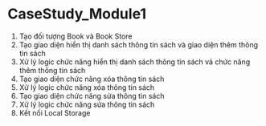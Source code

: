 # CaseStudy_Module1
1. Tạo đối tượng Book và Book Store
2. Tạo giao diện hiển thị danh sách thông tin sách và giao diện thêm thông tin sách
3. Xử lý logic chức năng hiển thị danh sách thông tin sách và chức năng thêm thông tin sách
4. Tạo giao diện chức năng xóa thông tin sách
5. Xử lý logic chức năng xóa thông tin sách
6. Tạo giao diện chức năng sửa thông tin sách
7. Xử lý logic chức năng sửa thông tin sách
8. Kết nối Local Storage

